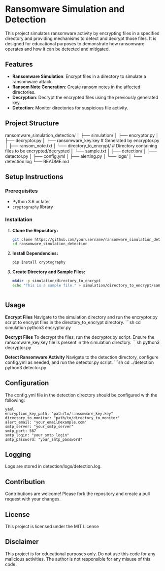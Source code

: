 # Ransomware Simulation and Detection

This project simulates ransomware activity by encrypting files in a specified directory and providing mechanisms to detect and decrypt those files. It is designed for educational purposes to demonstrate how ransomware operates and how it can be detected and mitigated.

## Features

- **Ransomware Simulation**: Encrypt files in a directory to simulate a ransomware attack.
- **Ransom Note Generation**: Create ransom notes in the affected directories.
- **Decryption**: Decrypt the encrypted files using the previously generated key.
- **Detection**: Monitor directories for suspicious file activity.

## Project Structure

ransomware_simulation_detection/
│
├── simulation/
│ ├── encryptor.py
│ ├── decryptor.py
│ ├── ransomware_key.key # Generated by encryptor.py
│ ├── ransom_note.txt
│ └── directory_to_encrypt/ # Directory containing files to be encrypted/decrypted
│ └── sample.txt
│
├── detection/
│ ├── detector.py
│ ├── config.yml
│ ├── alerting.py
│ └── logs/
│ └── detection.log
└── README.md



## Setup Instructions

### Prerequisites

- Python 3.6 or later
- `cryptography` library

### Installation

1. **Clone the Repository:**
   ```sh
   git clone https://github.com/yourusername/ransomware_simulation_detection.git
   cd ransomware_simulation_detection


2. **Install Dependencies:**
    ```sh
    pip install cryptography


3. **Create Directory and Sample Files:**
    ```sh
    mkdir -p simulation/directory_to_encrypt
    echo "This is a sample file." > simulation/directory_to_encrypt/sample.txt



## Usage

**Encrypt Files**
    Navigate to the simulation directory and run the encryptor.py script to encrypt files in the directory_to_encrypt directory.
    ```sh
    cd simulation
    python3 encryptor.py


**Decrypt Files**
    To decrypt the files, run the decryptor.py script. Ensure the ransomware_key.key file is present in the simulation directory.
    ```sh
    python3 decryptor.py


**Detect Ransomware Activity**
    Navigate to the detection directory, configure config.yml as needed, and run the detector.py script.
    ```sh
    cd ../detection
    python3 detector.py


## Configuration

The config.yml file in the detection directory should be configured with the following:

    yaml
    encryption_key_path: "path/to/ransomware_key.key"
    directory_to_monitor: "path/to/directory_to_monitor"
    alert_email: "your_email@example.com"
    smtp_server: "your_smtp_server"
    smtp_port: 587
    smtp_login: "your_smtp_login"
    smtp_password: "your_smtp_password"


## Logging
Logs are stored in detection/logs/detection.log.

## Contribution
Contributions are welcome! Please fork the repository and create a pull request with your changes.

## License
This project is licensed under the MIT License

## Disclaimer
This project is for educational purposes only. Do not use this code for any malicious activities. The author is not responsible for any misuse of this code.

